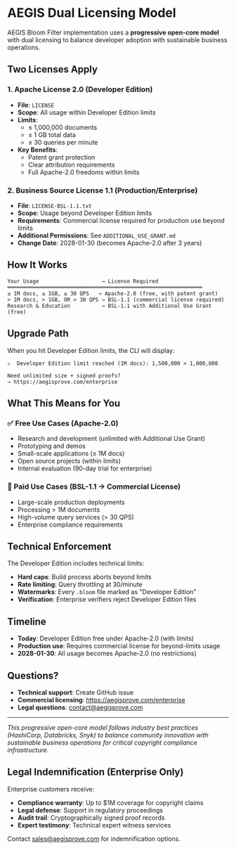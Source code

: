 # AEGIS Dual Licensing Model

AEGIS Bloom Filter implementation uses a **progressive open-core model** with dual licensing to balance developer adoption with sustainable business operations.

## Two Licenses Apply

### 1. Apache License 2.0 (Developer Edition)
- **File**: `LICENSE` 
- **Scope**: All usage within Developer Edition limits
- **Limits**: 
  - ≤ 1,000,000 documents
  - ≤ 1 GB total data
  - ≤ 30 queries per minute
- **Key Benefits**: 
  - Patent grant protection
  - Clear attribution requirements
  - Full Apache-2.0 freedoms within limits

### 2. Business Source License 1.1 (Production/Enterprise)
- **File**: `LICENSE-BSL-1.1.txt`
- **Scope**: Usage beyond Developer Edition limits
- **Requirements**: Commercial license required for production use beyond limits
- **Additional Permissions**: See `ADDITIONAL_USE_GRANT.md`
- **Change Date**: 2028-01-30 (becomes Apache-2.0 after 3 years)

## How It Works

```
Your Usage                    → License Required
══════════════════════════════════════════════════════════════
≤ 1M docs, ≤ 1GB, ≤ 30 QPS   → Apache-2.0 (free, with patent grant)
> 1M docs, > 1GB, OR > 30 QPS → BSL-1.1 (commercial license required)
Research & Education          → BSL-1.1 with Additional Use Grant (free)
```

## Upgrade Path

When you hit Developer Edition limits, the CLI will display:

```
⚠️  Developer Edition limit reached (1M docs): 1,500,000 > 1,000,000

Need unlimited size + signed proofs?
→ https://aegisprove.com/enterprise
```

## What This Means for You

### ✅ Free Use Cases (Apache-2.0)
- Research and development (unlimited with Additional Use Grant)
- Prototyping and demos
- Small-scale applications (≤ 1M docs)
- Open source projects (within limits)
- Internal evaluation (90-day trial for enterprise)

### 💼 Paid Use Cases (BSL-1.1 → Commercial License)
- Large-scale production deployments
- Processing > 1M documents
- High-volume query services (> 30 QPS)
- Enterprise compliance requirements

## Technical Enforcement

The Developer Edition includes technical limits:
- **Hard caps**: Build process aborts beyond limits
- **Rate limiting**: Query throttling at 30/minute
- **Watermarks**: Every `.bloom` file marked as "Developer Edition"
- **Verification**: Enterprise verifiers reject Developer Edition files

## Timeline

- **Today**: Developer Edition free under Apache-2.0 (with limits)
- **Production use**: Requires commercial license for beyond-limits usage
- **2028-01-30**: All usage becomes Apache-2.0 (no restrictions)

## Questions?

- **Technical support**: Create GitHub issue
- **Commercial licensing**: https://aegisprove.com/enterprise
- **Legal questions**: contact@aegisprove.com

---

*This progressive open-core model follows industry best practices (HashiCorp, Databricks, Snyk) to balance community innovation with sustainable business operations for critical copyright compliance infrastructure.*

## Legal Indemnification (Enterprise Only)

Enterprise customers receive:
- **Compliance warranty**: Up to $1M coverage for copyright claims
- **Legal defense**: Support in regulatory proceedings
- **Audit trail**: Cryptographically signed proof records
- **Expert testimony**: Technical expert witness services

Contact sales@aegisprove.com for indemnification options.
